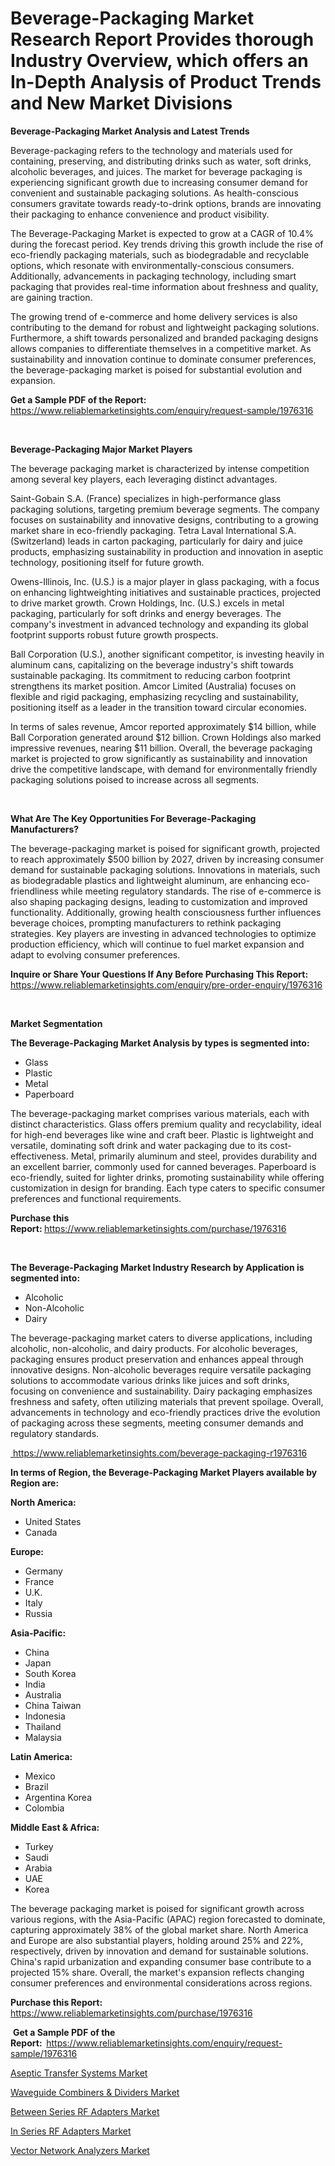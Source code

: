 <p><h1>Beverage-Packaging Market Research Report Provides thorough Industry Overview, which offers an In-Depth Analysis of Product Trends and New Market Divisions</h1></p><p><strong>Beverage-Packaging Market Analysis and Latest Trends</strong></p>
<p><p>Beverage-packaging refers to the technology and materials used for containing, preserving, and distributing drinks such as water, soft drinks, alcoholic beverages, and juices. The market for beverage packaging is experiencing significant growth due to increasing consumer demand for convenient and sustainable packaging solutions. As health-conscious consumers gravitate towards ready-to-drink options, brands are innovating their packaging to enhance convenience and product visibility.</p><p>The Beverage-Packaging Market is expected to grow at a CAGR of 10.4% during the forecast period. Key trends driving this growth include the rise of eco-friendly packaging materials, such as biodegradable and recyclable options, which resonate with environmentally-conscious consumers. Additionally, advancements in packaging technology, including smart packaging that provides real-time information about freshness and quality, are gaining traction. </p><p>The growing trend of e-commerce and home delivery services is also contributing to the demand for robust and lightweight packaging solutions. Furthermore, a shift towards personalized and branded packaging designs allows companies to differentiate themselves in a competitive market. As sustainability and innovation continue to dominate consumer preferences, the beverage-packaging market is poised for substantial evolution and expansion.</p></p>
<p><strong>Get a Sample PDF of the Report:&nbsp;</strong> <a href="https://www.reliablemarketinsights.com/enquiry/request-sample/1976316?utm_campaign=1589&utm_medium=2&utm_source=Github&utm_content=ia&utm_term=25102024&utm_id=beverage-packaging">https://www.reliablemarketinsights.com/enquiry/request-sample/1976316</a></p>
<p>&nbsp;</p>
<p><strong>Beverage-Packaging Major Market Players</strong></p>
<p><p>The beverage packaging market is characterized by intense competition among several key players, each leveraging distinct advantages. </p><p>Saint-Gobain S.A. (France) specializes in high-performance glass packaging solutions, targeting premium beverage segments. The company focuses on sustainability and innovative designs, contributing to a growing market share in eco-friendly packaging. Tetra Laval International S.A. (Switzerland) leads in carton packaging, particularly for dairy and juice products, emphasizing sustainability in production and innovation in aseptic technology, positioning itself for future growth.</p><p>Owens-Illinois, Inc. (U.S.) is a major player in glass packaging, with a focus on enhancing lightweighting initiatives and sustainable practices, projected to drive market growth. Crown Holdings, Inc. (U.S.) excels in metal packaging, particularly for soft drinks and energy beverages. The company's investment in advanced technology and expanding its global footprint supports robust future growth prospects.</p><p>Ball Corporation (U.S.), another significant competitor, is investing heavily in aluminum cans, capitalizing on the beverage industry's shift towards sustainable packaging. Its commitment to reducing carbon footprint strengthens its market position. Amcor Limited (Australia) focuses on flexible and rigid packaging, emphasizing recycling and sustainability, positioning itself as a leader in the transition toward circular economies.</p><p>In terms of sales revenue, Amcor reported approximately $14 billion, while Ball Corporation generated around $12 billion. Crown Holdings also marked impressive revenues, nearing $11 billion. Overall, the beverage packaging market is projected to grow significantly as sustainability and innovation drive the competitive landscape, with demand for environmentally friendly packaging solutions poised to increase across all segments.</p></p>
<p>&nbsp;</p>
<p><strong>What Are The Key Opportunities For Beverage-Packaging Manufacturers?</strong></p>
<p><p>The beverage-packaging market is poised for significant growth, projected to reach approximately $500 billion by 2027, driven by increasing consumer demand for sustainable packaging solutions. Innovations in materials, such as biodegradable plastics and lightweight aluminum, are enhancing eco-friendliness while meeting regulatory standards. The rise of e-commerce is also shaping packaging designs, leading to customization and improved functionality. Additionally, growing health consciousness further influences beverage choices, prompting manufacturers to rethink packaging strategies. Key players are investing in advanced technologies to optimize production efficiency, which will continue to fuel market expansion and adapt to evolving consumer preferences.</p></p>
<p><strong>Inquire or Share Your Questions If Any Before Purchasing This Report:</strong> <a href="https://www.reliablemarketinsights.com/enquiry/pre-order-enquiry/1976316?utm_campaign=1589&utm_medium=2&utm_source=Github&utm_content=ia&utm_term=25102024&utm_id=beverage-packaging">https://www.reliablemarketinsights.com/enquiry/pre-order-enquiry/1976316</a></p>
<p>&nbsp;</p>
<p><strong>Market Segmentation</strong></p>
<p><strong>The Beverage-Packaging Market Analysis by types is segmented into:</strong></p>
<p><ul><li>Glass</li><li>Plastic</li><li>Metal</li><li>Paperboard</li></ul></p>
<p><p>The beverage-packaging market comprises various materials, each with distinct characteristics. Glass offers premium quality and recyclability, ideal for high-end beverages like wine and craft beer. Plastic is lightweight and versatile, dominating soft drink and water packaging due to its cost-effectiveness. Metal, primarily aluminum and steel, provides durability and an excellent barrier, commonly used for canned beverages. Paperboard is eco-friendly, suited for lighter drinks, promoting sustainability while offering customization in design for branding. Each type caters to specific consumer preferences and functional requirements.</p></p>
<p><strong>Purchase this Report:&nbsp;</strong><a href="https://www.reliablemarketinsights.com/purchase/1976316?utm_campaign=1589&utm_medium=2&utm_source=Github&utm_content=ia&utm_term=25102024&utm_id=beverage-packaging">https://www.reliablemarketinsights.com/purchase/1976316</a></p>
<p>&nbsp;</p>
<p><strong>The Beverage-Packaging Market Industry Research by Application is segmented into:</strong></p>
<p><ul><li>Alcoholic</li><li>Non-Alcoholic</li><li>Dairy</li></ul></p>
<p><p>The beverage-packaging market caters to diverse applications, including alcoholic, non-alcoholic, and dairy products. For alcoholic beverages, packaging ensures product preservation and enhances appeal through innovative designs. Non-alcoholic beverages require versatile packaging solutions to accommodate various drinks like juices and soft drinks, focusing on convenience and sustainability. Dairy packaging emphasizes freshness and safety, often utilizing materials that prevent spoilage. Overall, advancements in technology and eco-friendly practices drive the evolution of packaging across these segments, meeting consumer demands and regulatory standards.</p></p>
<p><a href="https://www.reliablemarketinsights.com/beverage-packaging-r1976316?utm_campaign=1589&utm_medium=2&utm_source=Github&utm_content=ia&utm_term=25102024&utm_id=beverage-packaging">&nbsp;https://www.reliablemarketinsights.com/beverage-packaging-r1976316</a></p>
<p><strong>In terms of Region, the Beverage-Packaging Market Players available by Region are:</strong></p>
<p>
    <p> <strong> North America: </strong>
        <ul>
            <li>United States</li>
            <li>Canada</li>
        </ul>
        </p> 
    <p> <strong> Europe: </strong>
        <ul>
            <li>Germany</li>
            <li>France</li>
            <li>U.K.</li>
            <li>Italy</li>
            <li>Russia</li>
        </ul>
        </p> 
    <p> <strong> Asia-Pacific: </strong>
        <ul>
            <li>China</li>
            <li>Japan</li>
            <li>South Korea</li>
            <li>India</li>
            <li>Australia</li>
            <li>China Taiwan</li>
            <li>Indonesia</li>
            <li>Thailand</li>
            <li>Malaysia</li>
        </ul>
        </p> 
    <p> <strong> Latin America: </strong>
        <ul>
            <li>Mexico</li>
            <li>Brazil</li>
            <li>Argentina Korea</li>
            <li>Colombia</li>
        </ul>
        </p> 
    <p> <strong> Middle East & Africa: </strong>
        <ul>
            <li>Turkey</li>
            <li>Saudi</li>
            <li>Arabia</li>
            <li>UAE</li>
            <li>Korea</li>
        </ul>
    </p>
    </p>
<p><p>The beverage packaging market is poised for significant growth across various regions, with the Asia-Pacific (APAC) region forecasted to dominate, capturing approximately 38% of the global market share. North America and Europe are also substantial players, holding around 25% and 22%, respectively, driven by innovation and demand for sustainable solutions. China's rapid urbanization and expanding consumer base contribute to a projected 15% share. Overall, the market's expansion reflects changing consumer preferences and environmental considerations across regions.</p></p>
<p><strong>Purchase this Report: </strong><a href="https://www.reliablemarketinsights.com/purchase/1976316?utm_campaign=1589&utm_medium=2&utm_source=Github&utm_content=ia&utm_term=25102024&utm_id=beverage-packaging">https://www.reliablemarketinsights.com/purchase/1976316</a></p>
<p>&nbsp;<strong>Get a Sample PDF of the Report:&nbsp;&nbsp;</strong><a href="https://www.reliablemarketinsights.com/enquiry/request-sample/1976316?utm_campaign=1589&utm_medium=2&utm_source=Github&utm_content=ia&utm_term=25102024&utm_id=beverage-packaging">https://www.reliablemarketinsights.com/enquiry/request-sample/1976316</a></p>
<p><strong></strong></p>
<p><p><a href="https://www.linkedin.com/pulse/aseptic-transfer-systems-market-analysis-report-global-dmrxc?utm_campaign=1589&utm_medium=2&utm_source=Github&utm_content=ia&utm_term=25102024&utm_id=beverage-packaging">Aseptic Transfer Systems Market</a></p><p><a href="https://www.linkedin.com/pulse/waveguide-combiners-dividers-market-evolution-global-trends-regional-e6oec?utm_campaign=1589&utm_medium=2&utm_source=Github&utm_content=ia&utm_term=25102024&utm_id=beverage-packaging">Waveguide Combiners & Dividers Market</a></p><p><a href="https://www.linkedin.com/pulse/competitive-intelligence-between-series-rf-adapters-market-key-lj5rc?utm_campaign=1589&utm_medium=2&utm_source=Github&utm_content=ia&utm_term=25102024&utm_id=beverage-packaging">Between Series RF Adapters Market</a></p><p><a href="https://www.linkedin.com/pulse/deep-dive-series-rf-adapters-market-itstrends-segmentation-competitive-c7j0c?utm_campaign=1589&utm_medium=2&utm_source=Github&utm_content=ia&utm_term=25102024&utm_id=beverage-packaging">In Series RF Adapters Market</a></p><p><a href="https://www.linkedin.com/pulse/comprehensive-vector-network-analyzers-market-report-regional-jarxc?utm_campaign=1589&utm_medium=2&utm_source=Github&utm_content=ia&utm_term=25102024&utm_id=beverage-packaging">Vector Network Analyzers Market</a></p></p>